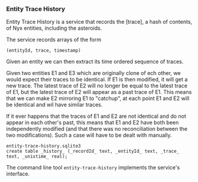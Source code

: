 ### Entity Trace History

Entity Trace History is a service that records the [trace], a hash of contents, of Nyx entities, including the asteroids.

The service records arrays of the form 

```
(entityId, trace, timestamp)
```

Given an entity we can then extract its time ordered sequence of traces.

Given two entities E1 and E3 which are originally clone of ech other, we would expect their traces to be identical. If E1 is then modified, it will get a new trace. The latest trace of E2 will no longer be equal to the latest trace of E1, but the latest trace of E2 will appear as a past trace of E1. This means that we can make E2 mirroring E1 to "catchup", at each point E1 and E2 will be identical and wil have similar traces. 

If it ever happens that the traces of E1 and E2 are not identical and do not appear in each other's past, this means that E1 and E2 have both been independently modified (and that there was no reconciliation between the two modifications). Such a case will have to be dealt with manually.

```
entity-trace-history.sqlite3
create table _history_ (_recordId_ text, _entityId_ text, _trace_ text, _unixtime_ real);
```

The command line tool `entity-trace-history` implements the service's interface. 